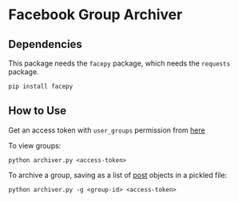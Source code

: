 Facebook Group Archiver
=======================

Dependencies
------------
This package needs the `facepy` package, which needs the `requests` package.

```
pip install facepy
```

How to Use
----------
Get an access token with `user_groups` permission from [here]("https://developers.facebook.com/tools/explorer")


To view groups:
```
python archiver.py <access-token>
```

To archive a group, saving as a list of [post]("https://developers.facebook.com/docs/reference/api/post/") objects in a pickled file:
```
python archiver.py -g <group-id> <access-token>
```